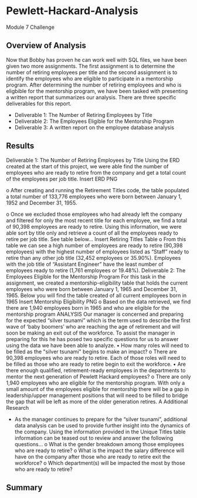 # Pewlett-Hackard-Analysis
Module 7 Challenge 

## Overview of Analysis
Now that Bobby has proven he can work well with SQL files, we have been given two more assignments. The first assignment is to determine the number of retiring employees per title and the second assignment is to identify the employees who are eligible to participate in a mentorship program. After determining the number of retiring employees and who is eligbible for the mentorship program, we have been tasked with presenting a written report that summarizes our analysis.  There are three specific deliverables for this report.

- Deliverable 1: The Number of Retiring Employees by Title
- Deliverable 2: The Employees Eligible for the Mentorship Program
- Deliverable 3: A written report on the employee database analysis

## Results
Deliverable 1: The Number of Retiring Employees by Title
Using the ERD created at the start of this project, we were able find the number of employees who are ready to retire from the company and get a total count of the employees per job title. 
Insert ERD PNG

o	After creating and running the Retirement Titles code, the table populated a total number of 133,776 employees who were born between January 1, 1952 and December 31, 1955. 

o	Once we excluded those employees who had already left the company and filtered for only the most recent title for each employee, we find a total of 90,398 employees are ready to retire.
Using this information, we were able sort by title only and retrieve a count of all the employees ready to retire per job title. See table below…
Insert Retiring Titles Table
o	From this table we can see a high number of employees are ready to retire (90,398 employees) with the highest number of employees listed as “Staff” ready to retire than any other job title (32,452 employees or 35.90%). Employees with the job title of “Assistant Engineer” have the least number of employees ready to retire (1,761 employees or 19.48%). 
Deliverable 2: The Employees Eligible for the Mentorship Program
For this task in the assignment, we created a mentorship-eligibility table that holds the current employees who were born between January 1, 1965 and December 31, 1965.
Below you will find the table created of all current employees born in 1965
Insert Mentorship Eligibility PNG
o	Based on the data retrieved, we find there are 1,940 employees born in 1965 and who are eligible for the mentorship program
ANALYSIS
Our manager is concerned and preparing for the expected “silver tsunami” which is the term used to describe the first wave of ‘baby boomers’ who are reaching the age of retirement and will soon be making an exit out of the workforce. To assist the manager in preparing for this he has posed two specific questions for us to answer using the data we have been able to analyze. 
•	How many roles will need to be filled as the "silver tsunami" begins to make an impact?
o	There are 90,398 employees who are ready to retire. Each of those roles will need to be filled as those who are ready to retire begin to exit the workforce. 
•	Are there enough qualified, retirement-ready employees in the departments to mentor the next generation of Pewlett Hackard employees?
o	There are only 1,940 employees who are eligible for the mentorship program. With only a small amount of the employees eligible for mentorship there will be a gap in leadership/upper management positions that will need to be filled to bridge the gap that will be left as more of the older generation retires. A
Additional Research
-	As the manager continues to prepare for the “silver tsunami”, additional data analysis can be used to provide further insight into the dynamics of the company. Using the information provided in the Unique Titles table information can be teased out to review and answer the following questions…
o	What is the gender breakdown among those employees who are ready to retire?
o	What is the impact the salary difference will have on the company after those who are ready to retire exit the workforce?
o	Which department(s) will be impacted the most by those who are ready to retire?



## Summary
